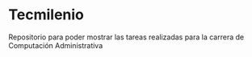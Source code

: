 # Tecmilenio
Repositorio para poder mostrar las tareas realizadas para la carrera de Computación Administrativa
